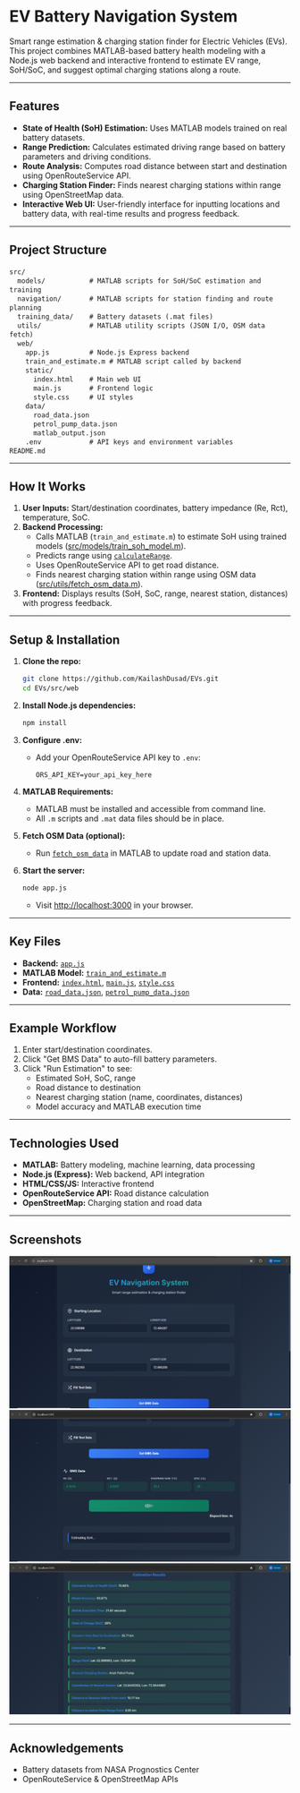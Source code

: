 # EV Battery Navigation System

Smart range estimation & charging station finder for Electric Vehicles (EVs). This project combines MATLAB-based battery health modeling with a Node.js web backend and interactive frontend to estimate EV range, SoH/SoC, and suggest optimal charging stations along a route.

---

## Features

- **State of Health (SoH) Estimation:** Uses MATLAB models trained on real battery datasets.
- **Range Prediction:** Calculates estimated driving range based on battery parameters and driving conditions.
- **Route Analysis:** Computes road distance between start and destination using OpenRouteService API.
- **Charging Station Finder:** Finds nearest charging stations within range using OpenStreetMap data.
- **Interactive Web UI:** User-friendly interface for inputting locations and battery data, with real-time results and progress feedback.

---

## Project Structure

```
src/
  models/           # MATLAB scripts for SoH/SoC estimation and training
  navigation/       # MATLAB scripts for station finding and route planning
  training_data/    # Battery datasets (.mat files)
  utils/            # MATLAB utility scripts (JSON I/O, OSM data fetch)
  web/
    app.js          # Node.js Express backend
    train_and_estimate.m # MATLAB script called by backend
    static/
      index.html    # Main web UI
      main.js       # Frontend logic
      style.css     # UI styles
    data/
      road_data.json
      petrol_pump_data.json
      matlab_output.json
    .env            # API keys and environment variables
README.md
```

---

## How It Works

1. **User Inputs:** Start/destination coordinates, battery impedance (Re, Rct), temperature, SoC.
2. **Backend Processing:**
   - Calls MATLAB (`train_and_estimate.m`) to estimate SoH using trained models ([src/models/train_soh_model.m](src/models/train_soh_model.m)).
   - Predicts range using [`calculateRange`](src/web/app.js).
   - Uses OpenRouteService API to get road distance.
   - Finds nearest charging station within range using OSM data ([src/utils/fetch_osm_data.m](src/utils/fetch_osm_data.m)).
3. **Frontend:** Displays results (SoH, SoC, range, nearest station, distances) with progress feedback.

---

## Setup & Installation

1. **Clone the repo:**
   ```sh
   git clone https://github.com/KailashDusad/EVs.git
   cd EVs/src/web
   ```

2. **Install Node.js dependencies:**
   ```sh
   npm install
   ```

3. **Configure .env:**
   - Add your OpenRouteService API key to `.env`:
     ```
     ORS_API_KEY=your_api_key_here
     ```

4. **MATLAB Requirements:**
   - MATLAB must be installed and accessible from command line.
   - All `.m` scripts and `.mat` data files should be in place.

5. **Fetch OSM Data (optional):**
   - Run [`fetch_osm_data`](src/utils/fetch_osm_data.m) in MATLAB to update road and station data.

6. **Start the server:**
   ```sh
   node app.js
   ```
   - Visit [http://localhost:3000](http://localhost:3000) in your browser.

---

## Key Files

- **Backend:** [`app.js`](src/web/app.js)
- **MATLAB Model:** [`train_and_estimate.m`](src/web/train_and_estimate.m)
- **Frontend:** [`index.html`](src/web/static/index.html), [`main.js`](src/web/static/main.js), [`style.css`](src/web/static/style.css)
- **Data:** [`road_data.json`](src/web/data/road_data.json), [`petrol_pump_data.json`](src/web/data/petrol_pump_data.json)

---

## Example Workflow

1. Enter start/destination coordinates.
2. Click "Get BMS Data" to auto-fill battery parameters.
3. Click "Run Estimation" to see:
   - Estimated SoH, SoC, range
   - Road distance to destination
   - Nearest charging station (name, coordinates, distances)
   - Model accuracy and MATLAB execution time

---

## Technologies Used

- **MATLAB:** Battery modeling, machine learning, data processing
- **Node.js (Express):** Web backend, API integration
- **HTML/CSS/JS:** Interactive frontend
- **OpenRouteService API:** Road distance calculation
- **OpenStreetMap:** Charging station and road data

---

## Screenshots

![UI Input 1](ui-input1.png)
![UI Input 2](ui-input2.png)
![Estimation Results](estimation-results.png)

---

## Acknowledgements

- Battery datasets from NASA Prognostics Center
- OpenRouteService & OpenStreetMap APIs

